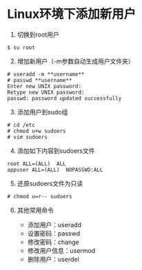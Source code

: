 # Linux环境下添加新用户

1. 切换到root用户

```
$ su root
```

2. 增加新用户（-m参数自动生成用户文件夹）

```
# useradd -m **username**
# passwd **username**
Enter new UNIX password:
Retype new UNIX password:
passwd: password updated successfully
```

3. 添加用户到sudo组

```
# cd /etc
# chmod u+w sudoers
# vim sudoers
```

4. 添加如下内容到sudoers文件

```
root ALL=(ALL)  ALL
appuser ALL=(ALL)  NOPASSWD:ALL
```

5. 还原sudoers文件为只读

```
# chmod u=r-- sudoers
```

6. 其他常用命令

    - 添加用户：useradd
    - 设置密码：passwd
    - 修改密码：change
    - 修改用户信息：usermod
    - 删除用户：userdel